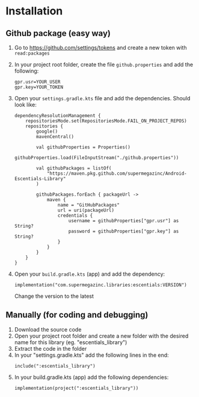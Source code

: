 # Installation

## Github package (easy way)

  1. Go to https://github.com/settings/tokens and create a new token with `read:packages`

  2. In your project root folder, create the file `github.properties` and add the following:

      ```Gradle
      gpr.usr=YOUR_USER
      gpr.key=YOUR_TOKEN  
      ```

  3. Open your `settings.gradle.kts` file and add the dependencies. Should look like:

      ```Gradle
      dependencyResolutionManagement {
          repositoriesMode.set(RepositoriesMode.FAIL_ON_PROJECT_REPOS)
          repositories {
              google()
              mavenCentral()

              val githubProperties = Properties()
              githubProperties.load(FileInputStream("./github.properties"))

              val githubPackages = listOf(
                  "https://maven.pkg.github.com/supermegazinc/Android-Escentials-Library"
              )

              githubPackages.forEach { packageUrl ->
                  maven {
                      name = "GitHubPackages"
                      url = uri(packageUrl)
                      credentials {
                          username = githubProperties["gpr.usr"] as String?
                          password = githubProperties["gpr.key"] as String?
                      }
                  }
              }
          }
      }
      ```

  4. Open your `build.gradle.kts` (app) and add the dependency:

      ```Gradle
      implementation("com.supermegazinc.libraries:escentials:VERSION")
      ```

      Change the version to the latest
  
## Manually (for coding and debugging)

  1. Download the source code
  2. Open your project root folder and create a new folder with the desired name for this library (eg. "escentials_library")
  3. Extract the code in the folder
  4. In your "settings.gradle.kts" add the following lines in the end:
      ```Gradle
      include(":escentials_library")
      ```
  5. In your build.gradle.kts (app) add the following dependencies: 
      ```Gradle
      implementation(project(":escentials_library"))
      ```